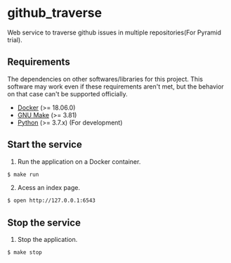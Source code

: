 # github_traverse

Web service to traverse github issues in multiple repositories(For Pyramid trial).

## Requirements

The dependencies on other softwares/libraries for this project.
This software may work even if these requirements aren't met,
but the behavior on that case can't be supported officially.

- [Docker](https://docs.docker.com/) (>= 18.06.0)
- [GNU Make](https://www.gnu.org/software/make/) (>= 3.81)
- [Python](https://www.python.org/) (>= 3.7.x) (For development)

## Start the service

1. Run the application on a Docker container.

```bash
$ make run
```

2. Acess an index page.

```bash
$ open http://127.0.0.1:6543
```

## Stop the service

1. Stop the application.

```bash
$ make stop
```
